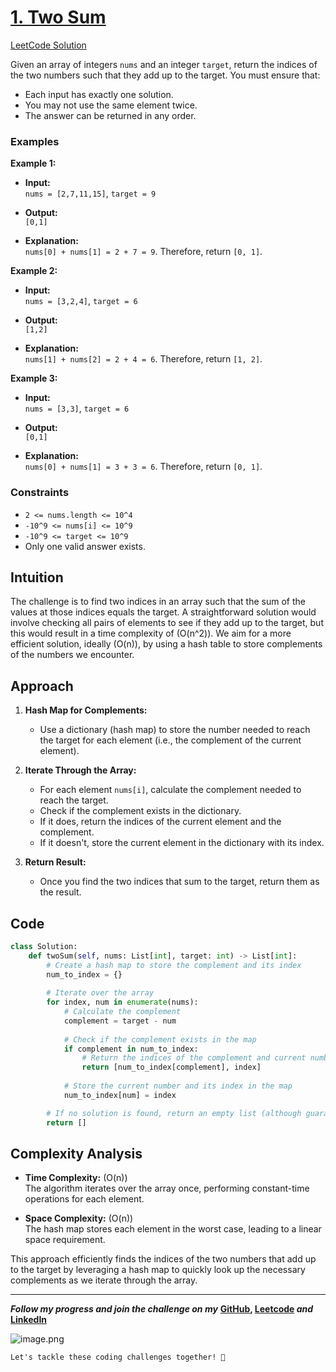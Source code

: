 # [1. Two Sum](https://leetcode.com/problems/two-sum/description/)
[LeetCode Solution](https://leetcode.com/problems/two-sum/solutions/5525028/best-solution-challenge-day-1-revisewitharsh)

Given an array of integers `nums` and an integer `target`, return the indices of the two numbers such that they add up to the target. You must ensure that:
- Each input has exactly one solution.
- You may not use the same element twice.
- The answer can be returned in any order.

### Examples

**Example 1:**

- **Input:**  
  `nums = [2,7,11,15]`, `target = 9`
  
- **Output:**  
  `[0,1]`

- **Explanation:**  
  `nums[0] + nums[1] = 2 + 7 = 9`. Therefore, return `[0, 1]`.

**Example 2:**

- **Input:**  
  `nums = [3,2,4]`, `target = 6`

- **Output:**  
  `[1,2]`

- **Explanation:**  
  `nums[1] + nums[2] = 2 + 4 = 6`. Therefore, return `[1, 2]`.

**Example 3:**

- **Input:**  
  `nums = [3,3]`, `target = 6`

- **Output:**  
  `[0,1]`

- **Explanation:**  
  `nums[0] + nums[1] = 3 + 3 = 6`. Therefore, return `[0, 1]`.

### Constraints

- `2 <= nums.length <= 10^4`
- `-10^9 <= nums[i] <= 10^9`
- `-10^9 <= target <= 10^9`
- Only one valid answer exists.

## Intuition

The challenge is to find two indices in an array such that the sum of the values at those indices equals the target. A straightforward solution would involve checking all pairs of elements to see if they add up to the target, but this would result in a time complexity of \(O(n^2)\). We aim for a more efficient solution, ideally \(O(n)\), by using a hash table to store complements of the numbers we encounter.

## Approach

1. **Hash Map for Complements:**
   - Use a dictionary (hash map) to store the number needed to reach the target for each element (i.e., the complement of the current element).

2. **Iterate Through the Array:**
   - For each element `nums[i]`, calculate the complement needed to reach the target.
   - Check if the complement exists in the dictionary.
   - If it does, return the indices of the current element and the complement.
   - If it doesn't, store the current element in the dictionary with its index.

3. **Return Result:**
   - Once you find the two indices that sum to the target, return them as the result.

## Code

```python
class Solution:
    def twoSum(self, nums: List[int], target: int) -> List[int]:
        # Create a hash map to store the complement and its index
        num_to_index = {}
        
        # Iterate over the array
        for index, num in enumerate(nums):
            # Calculate the complement
            complement = target - num
            
            # Check if the complement exists in the map
            if complement in num_to_index:
                # Return the indices of the complement and current number
                return [num_to_index[complement], index]
            
            # Store the current number and its index in the map
            num_to_index[num] = index

        # If no solution is found, return an empty list (although guaranteed to have a solution)
        return []
```

## Complexity Analysis

- **Time Complexity:** \(O(n)\)  
  The algorithm iterates over the array once, performing constant-time operations for each element.

- **Space Complexity:** \(O(n)\)  
  The hash map stores each element in the worst case, leading to a linear space requirement.

This approach efficiently finds the indices of the two numbers that add up to the target by leveraging a hash map to quickly look up the necessary complements as we iterate through the array.

---

***Follow my progress and join the challenge on my*** **[GitHub](https://github.com/nandini-gangrade/DSA-Sheet), [Leetcode](https://leetcode.com/problems/two-sum/solutions/5525028/best-solution-challenge-day-1-revisewitharsh) *and* [LinkedIn](https://www.linkedin.com/feed/update/urn:li:activity:7221580562367414272/)** 

![image.png](https://assets.leetcode.com/users/images/dd42a649-e1d9-4b22-9eb8-add015c24468_1721761764.4795635.png)

`Let's tackle these coding challenges together! 🚀
`
